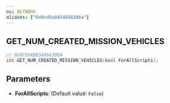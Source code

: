```yaml
---
ns: NETWORK
aliases: ["0x0cd9ab83489430ea"]
---
```

## GET_NUM_CREATED_MISSION_VEHICLES

```c
// 0x0CD9AB83489430EA
int GET_NUM_CREATED_MISSION_VEHICLES(bool ForAllScripts);
```

## Parameters
* **ForAllScripts**: (Default value: `False`)
